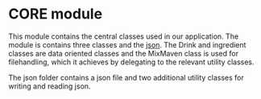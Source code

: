 # CORE module

This module contains the central classes used in our application. The module is contains three classes and the [json](src/main/java/core/json). The Drink and ingredient classes are data oriented classes and the MixMaven class is used for filehandling, which it achieves by delegating to the relevant utility classes.

The json folder contains a json file and two additional utility classes for writing and reading json. 
